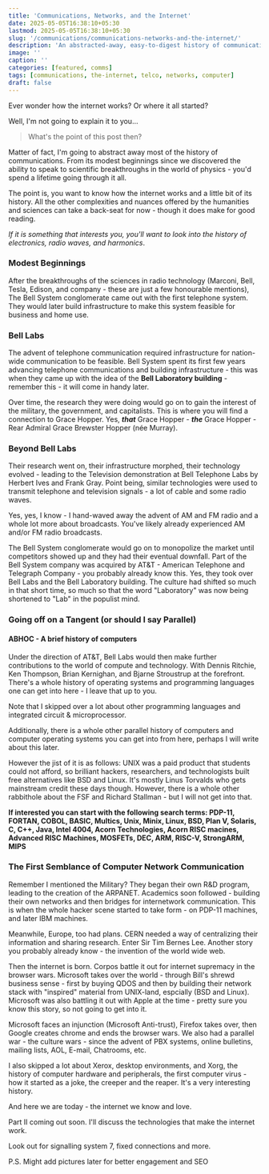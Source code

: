 ```yaml
---
title: 'Communications, Networks, and the Internet'
date: 2025-05-05T16:38:10+05:30
lastmod: 2025-05-05T16:38:10+05:30
slug: '/communications/communications-networks-and-the-internet/'
description: 'An abstracted-away, easy-to-digest history of communications and the evolution of the internet'
image: ''
caption: ''
categories: [featured, comms]
tags: [communications, the-internet, telco, networks, computer]
draft: false
---
```

Ever wonder how the internet works? Or where it all started?

Well, I'm not going to explain it to you...

> What's the point of this post then?

Matter of fact, I'm going to abstract away most of the history of communications. From its modest beginnings since we discovered the ability to speak to scientific breakthroughs in the world of physics - you'd spend a lifetime going through it all.

The point is, you want to know how the internet works and a little bit of its history. All the other complexities and nuances offered by the humanities and sciences can take a back-seat for now - though it does make for good reading.

*If it is something that interests you, you'll want to look into the history of electronics, radio waves, and harmonics*.

### Modest Beginnings

After the breakthroughs of the sciences in radio technology (Marconi, Bell, Tesla, Edison, and company - these are just a few honourable mentions), The Bell System conglomerate came out with the first telephone system. They would later build infrastructure to make this system feasible for business and home use.

### Bell Labs

The advent of telephone communication required infrastructure for nation-wide communication to be feasible. Bell System spent its first few years advancing telephone communications and building infrastructure - this was when they came up with the idea of the **Bell Laboratory building** - remember this - it will come in handy later.

Over time, the research they were doing would go on to gain the interest of the military, the government, and capitalists. This is where you will find a connection to Grace Hopper. Yes, *__that__* Grace Hopper - *__the__* Grace Hopper - Rear Admiral Grace Brewster Hopper (née Murray).

### Beyond Bell Labs

Their research went on, their infrastructure morphed, their technology evolved - leading to the Television demonstration at Bell Telephone Labs by Herbert Ives and Frank Gray. Point being, similar technologies were used to transmit telephone and television signals - a lot of cable and some radio waves.

Yes, yes, I know - I hand-waved away the advent of AM and FM radio and a whole lot more about broadcasts. You've likely already experienced AM and/or FM radio broadcasts.

The Bell System conglomerate would go on to monopolize the market until competitors showed up and they had their eventual downfall. Part of the Bell System company was acquired by AT&T - American Telephone and Telegraph Company - you probably already know this. Yes, they took over Bell Labs and the Bell Laboratory building. The culture had shifted so much in that short time, so much so that the word "Laboratory" was now being shortened to "Lab" in the populist mind.

### Going off on a Tangent (or should I say Parallel)
#### ABHOC - A brief history of computers

Under the direction of AT&T, Bell Labs would then make further contributions to the world of compute and technology. With Dennis Ritchie, Ken Thompson, Brian Kernighan, and Bjarne Stroustrup at the forefront. There's a whole history of operating systems and programming languages one can get into here - I leave that up to you.

Note that I skipped over a lot about other programming languages and integrated circuit & microprocessor.

Additionally, there is a whole other parallel history of computers and computer operating systems you can get into from here, perhaps I will write about this later.

However the jist of it is as follows: UNIX was a paid product that students could not afford, so brilliant hackers, researchers, and technologists built free alternatives like BSD and Linux. It's mostly Linus Torvalds who gets mainstream credit these days though. However, there is a whole other rabbithole about the FSF and Richard Stallman - but I will not get into that.

**If interested you can start with the following search terms: PDP-11, FORTAN, COBOL, BASIC, Multics, Unix, Minix, Linux, BSD, Plan V, Solaris, C, C++, Java, Intel 4004, Acorn Technologies, Acorn RISC macines, Advanced RISC Machines, MOSFETs, DEC, ARM, RISC-V, StrongARM, MIPS**

### The First Semblance of Computer Network Communication

Remember I mentioned the Military? They began their own R&D program, leading to the creation of the ARPANET. Academics soon followed - building their own networks and then bridges for internetwork communication. This is when the whole hacker scene started to take form - on PDP-11 machines, and later IBM machines.

Meanwhile, Europe, too had plans. CERN needed a way of centralizing their information and sharing research. Enter Sir Tim Bernes Lee. Another story you probably already know - the invention of the world wide web.

Then the internet is born. Corpos battle it out for internet supremacy in the browser wars. Microsoft takes over the world - through Bill's shrewd business sense - first by buying QDOS and then by building their network stack with "inspired" material from UNIX-land, espcially (BSD and Linux). Microsoft was also battling it out with Apple at the time - pretty sure you know this story, so not going to get into it.

Microsoft faces an injunction (Microsoft Anti-trust), Firefox takes over, then Google creates chrome and ends the browser wars. We also had a parallel war - the culture wars - since the advent of PBX systems, online bulletins, mailing lists, AOL, E-mail, Chatrooms, etc.

I also skipped a lot about Xerox, desktop environments, and Xorg, the history of computer hardware and peripherals, the first computer virus - how it started as a joke, the creeper and the reaper. It's a very interesting history.

And here we are today - the internet we know and love.

Part II coming out soon. I'll discuss the technologies that make the internet work.

Look out for signalling system 7, fixed connections and more.

P.S. Might add pictures later for better engagement and SEO
